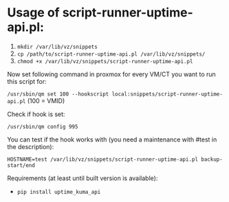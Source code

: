 # Usage of script-runner-uptime-api.pl: #

1. `mkdir /var/lib/vz/snippets`
2. `cp /path/to/script-runner-uptime-api.pl /var/lib/vz/snippets/`
3. `chmod +x /var/lib/vz/snippets/script-runner-uptime-api.pl`

Now set following command in proxmox for every VM/CT you want to run this script for:

`/usr/sbin/qm set 100 --hookscript local:snippets/script-runner-uptime-api.pl` (100 = VMID)

Check if hook is set:

`/usr/sbin/qm config 995`

You can test if the hook works with (you need a maintenance with #test in the description):

`HOSTNAME=test /var/lib/vz/snippets/script-runner-uptime-api.pl backup-start/end`

Requirements (at least until built version is available):
- `pip install uptime_kuma_api`